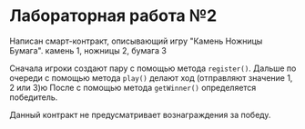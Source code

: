 # Лабораторная работа №2

 Написан смарт-контракт, описывающий игру "Камень Ножницы Бумага".
 камень 1, ножницы 2, бумага 3

 Сначала игроки создают пару с помощью метода `register()`.
 Дальше по очереди с помощью метода `play()` делают ход (отправляют значение 1, 2 или 3)ю
 После с помощью метода `getWinner()` определяется победитель.

 Данный контракт не предусматривает вознаграждения за победу.
